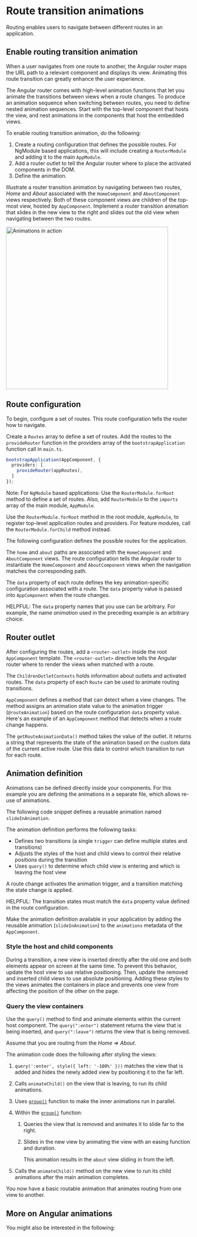 # Route transition animations

Routing enables users to navigate between different routes in an application.

## Enable routing transition animation

When a user navigates from one route to another, the Angular router maps the URL path to a relevant component and displays its view.
Animating this route transition can greatly enhance the user experience.

The Angular router comes with high-level animation functions that let you animate the transitions between views when a route changes.
To produce an animation sequence when switching between routes, you need to define nested animation sequences.
Start with the top-level component that hosts the view, and nest animations in the components that host the embedded views.

To enable routing transition animation, do the following:

1. Create a routing configuration that defines the possible routes. For NgModule based applications, this will include creating a `RouterModule` and adding it to the main `AppModule`.
1. Add a router outlet to tell the Angular router where to place the activated components in the DOM.
1. Define the animation.

Illustrate a router transition animation by navigating between two routes, *Home* and *About* associated with the `HomeComponent` and `AboutComponent` views respectively.
Both of these component views are children of the top-most view, hosted by `AppComponent`.
Implement a router transition animation that slides in the new view to the right and slides out the old view when navigating between the two routes.

<img alt="Animations in action" width="440" src="assets/images/guide/animations/route-animation.gif">

## Route configuration

To begin, configure a set of routes. This route configuration tells the router how to navigate.

Create a `Routes` array to define a set of routes. Add the routes to the `provideRouter` function in the providers array of the `bootstrapApplication` function call in `main.ts`.

```ts
bootstrapApplication(AppComponent, {
  providers: [
    provideRouter(appRoutes),
  ]
});
```

Note: For `NgModule` based applications:
Use the `RouterModule.forRoot` method to define a set of routes.
Also, add `RouterModule` to the `imports` array of the main module, `AppModule`.

Use the `RouterModule.forRoot` method in the root module, `AppModule`, to register top-level application routes and providers.
For feature modules, call the `RouterModule.forChild` method instead.

The following configuration defines the possible routes for the application.

<docs-code header="src/app/app.routes.ts" path="src/content/examples/animations/src/app/app.routes.ts" visibleRegion="route-animation-data"/>

The `home` and `about` paths are associated with the `HomeComponent` and `AboutComponent` views.
The route configuration tells the Angular router to instantiate the `HomeComponent` and `AboutComponent` views when the navigation matches the corresponding path.

The `data` property of each route defines the key animation-specific configuration associated with a route.
The `data` property value is passed into `AppComponent` when the route changes.

HELPFUL: The `data` property names that you use can be arbitrary.
For example, the name *animation* used in the preceding example is an arbitrary choice.

## Router outlet

After configuring the routes, add a `<router-outlet>` inside the root `AppComponent` template.
The `<router-outlet>` directive tells the Angular router where to render the views when matched with a route.

The `ChildrenOutletContexts` holds information about outlets and activated routes.
The `data` property of each `Route` can be used to animate routing transitions.

<docs-code header="src/app/app.component.html" path="src/content/examples/animations/src/app/app.component.html" visibleRegion="route-animations-outlet"/>

`AppComponent` defines a method that can detect when a view changes.
The method assigns an animation state value to the animation trigger \(`@routeAnimation`\) based on the route configuration `data` property value.
Here's an example of an `AppComponent` method that detects when a route change happens.

<docs-code header="src/app/app.component.ts" path="src/content/examples/animations/src/app/app.component.ts" visibleRegion="get-route-animations-data"/>

The `getRouteAnimationData()` method takes the value of the outlet. It returns a string that represents the state of the animation based on the custom data of the current active route.
Use this data to control which transition to run for each route.

## Animation definition

Animations can be defined directly inside your components.
For this example you are defining the animations in a separate file, which allows re-use of animations.

The following code snippet defines a reusable animation named `slideInAnimation`.

<docs-code header="src/app/animations.ts" path="src/content/examples/animations/src/app/animations.ts" visibleRegion="route-animations"/>

The animation definition performs the following tasks:

* Defines two transitions \(a single `trigger` can define multiple states and transitions\)
* Adjusts the styles of the host and child views to control their relative positions during the transition
* Uses `query()` to determine which child view is entering and which is leaving the host view

A route change activates the animation trigger, and a transition matching the state change is applied.

HELPFUL: The transition states must match the `data` property value defined in the route configuration.

Make the animation definition available in your application by adding the reusable animation \(`slideInAnimation`\) to the `animations` metadata of the `AppComponent`.

<docs-code header="src/app/app.component.ts" path="src/content/examples/animations/src/app/app.component.ts" visibleRegion="define"/>

### Style the host and child components

During a transition, a new view is inserted directly after the old one and both elements appear on screen at the same time.
To prevent this behavior, update the host view to use relative positioning.
Then, update the removed and inserted child views to use absolute positioning.
Adding these styles to the views animates the containers in place and prevents one view from affecting the position of the other on the page.

<docs-code header="src/app/animations.ts (excerpt)" path="src/content/examples/animations/src/app/animations.ts" visibleRegion="style-view"/>

### Query the view containers

Use the `query()` method to find and animate elements within the current host component.
The `query(":enter")` statement returns the view that is being inserted, and `query(":leave")` returns the view that is being removed.

Assume that you are routing from the *Home => About*.

<docs-code header="src/app/animations.ts (excerpt)" path="src/content/examples/animations/src/app/animations.ts" visibleRegion="query"/>

The animation code does the following after styling the views:

1. `query(':enter', style({ left: '-100%' }))` matches the view that is added and hides the newly added view by positioning it to the far left.
1. Calls `animateChild()` on the view that is leaving, to run its child animations.
1. Uses [`group()`](api/animations/group) function to make the inner animations run in parallel.
1. Within the [`group()`](api/animations/group) function:
    1. Queries the view that is removed and animates it to slide far to the right.
    1. Slides in the new view by animating the view with an easing function and duration.

        This animation results in the `about` view sliding in from the left.

1. Calls the `animateChild()` method on the new view to run its child animations after the main animation completes.

You now have a basic routable animation that animates routing from one view to another.

## More on Angular animations

You might also be interested in the following:

<docs-pill-row>
  <docs-pill href="guide/animations" title="Introduction to Angular animations"/>
  <docs-pill href="guide/animations/transition-and-triggers" title="Transition and triggers"/>
  <docs-pill href="guide/animations/complex-sequences" title="Complex animation sequences"/>
  <docs-pill href="guide/animations/reusable-animations" title="Reusable animations"/>
</docs-pill-row>
